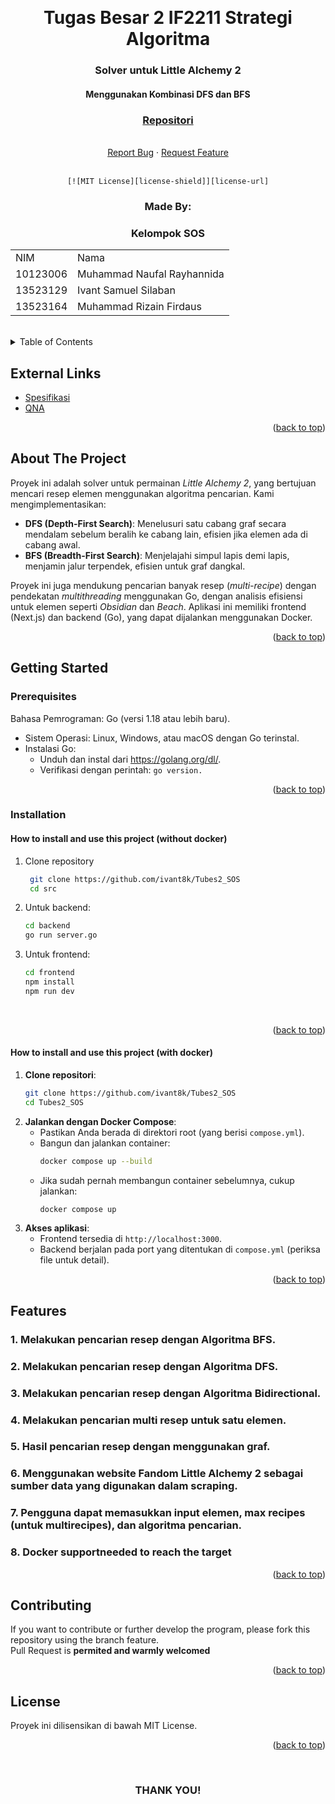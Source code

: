 <!-- Back to Top Link-->
<a name="readme-top"></a>

<br />
<div align="center">
  <h1 align="center">Tugas Besar 2 IF2211 Strategi Algoritma</h1>

  <p align="center">
    <h3>Solver untuk Little Alchemy 2</h3>
    <h4>Menggunakan Kombinasi DFS dan BFS</h4>
    <h3><a href="https://github.com/ivant8k/Tubes2_SOS">Repositori</a></h3>
    <br/>
    <a href="https://github.com/ivant8k/Tubes2_SOS/issues">Report Bug</a>
    ·
    <a href="https://github.com/ivant8k/Tubes2_SOS/issues">Request Feature</a>
    <br>
    <br>

    [![MIT License][license-shield]][license-url]
  </p>
</div>

<!-- CONTRIBUTOR -->
<div align="center" id="contributor">
  <strong>
    <h3>Made By:</h3>
    <h3>Kelompok SOS</h3>
    <table align="center">
      <tr>
        <td>NIM</td>
        <td>Nama</td>
      </tr>
      <tr>
        <td>10123006</td>
        <td>Muhammad Naufal Rayhannida</td>
      </tr>
      <tr>
        <td>13523129</td>
        <td>Ivant Samuel Silaban </td>
      </tr>
            <tr>
        <td>13523164</td>
        <td>Muhammad Rizain Firdaus</td>
      </tr>
    </table>
  </strong>
  <br>
</div>




<!-- TABLE OF CONTENTS -->
<details>
  <summary>Table of Contents</summary>
  <ol>
    <li>
      <a href="#about-the-project">About The Project</a>
    </li>
    <li>
      <a href="#getting-started-front-end">Getting Started</a>
      <ul>
        <li><a href="#prerequisites">Prerequisites</a></li>
        <li><a href="#installation">Installation</a></li>
      </ul>
    </li>
    <li><a href="#contributing">Contributing</a></li>
    <li><a href="#license">License</a></li>
  </ol>
</details>

## External Links

- [Spesifikasi](https://docs.google.com/document/d/1aQB5USxfUCBfHmYjKl2wV5WdMBzDEyojE5yxvBO3pvc/edit?usp=sharing)
- [QNA](https://docs.google.com/spreadsheets/d/1SVCNEBOYS0_eKShaHFIrx_5YVOg-V1uiBX-fAHpypxg/edit?usp=sharing)

<p align="right">(<a href="#readme-top">back to top</a>)</p>

<!-- ABOUT THE PROJECT -->
## About The Project
Proyek ini adalah solver untuk permainan *Little Alchemy 2*, yang bertujuan mencari resep elemen menggunakan algoritma pencarian. Kami mengimplementasikan:

- **DFS (Depth-First Search)**: Menelusuri satu cabang graf secara mendalam sebelum beralih ke cabang lain, efisien jika elemen ada di cabang awal.
- **BFS (Breadth-First Search)**: Menjelajahi simpul lapis demi lapis, menjamin jalur terpendek, efisien untuk graf dangkal.

Proyek ini juga mendukung pencarian banyak resep (*multi-recipe*) dengan pendekatan *multithreading* menggunakan Go, dengan analisis efisiensi untuk elemen seperti *Obsidian* dan *Beach*. Aplikasi ini memiliki frontend (Next.js) dan backend (Go), yang dapat dijalankan menggunakan Docker.


<p align="right">(<a href="#readme-top">back to top</a>)</p>


<!-- GETTING STARTED -->
## Getting Started

### Prerequisites

Bahasa Pemrograman: Go (versi 1.18 atau lebih baru).
- Sistem Operasi: Linux, Windows, atau macOS dengan Go terinstal.
- Instalasi Go:
    - Unduh dan instal dari https://golang.org/dl/.
    - Verifikasi dengan perintah: ``go version.``

<p align="right">(<a href="#readme-top">back to top</a>)</p>

### Installation

#### How to install and use this project (without docker)

1. Clone repository
   ```sh
    git clone https://github.com/ivant8k/Tubes2_SOS
    cd src
   ```
2. Untuk backend:
   ```sh
   cd backend
   go run server.go
   ```
3. Untuk frontend:
   ```sh
   cd frontend
   npm install
   npm run dev
   ``` 
<br>

<p align="right">(<a href="#readme-top">back to top</a>)</p>

#### How to install and use this project (with docker)

1. **Clone repositori**:
   ```sh
   git clone https://github.com/ivant8k/Tubes2_SOS
   cd Tubes2_SOS
   ```
2. **Jalankan dengan Docker Compose**:
   - Pastikan Anda berada di direktori root (yang berisi `compose.yml`).
   - Bangun dan jalankan container:
     ```sh
     docker compose up --build
     ```
   - Jika sudah pernah membangun container sebelumnya, cukup jalankan:
     ```sh
     docker compose up
     ```
3. **Akses aplikasi**:
   - Frontend tersedia di `http://localhost:3000`.
   - Backend berjalan pada port yang ditentukan di `compose.yml` (periksa file untuk detail).

<p align="right">(<a href="#readme-top">back to top</a>)</p>



<!-- FEATURES -->
## Features

### 1. Melakukan pencarian resep dengan Algoritma BFS.
### 2. Melakukan pencarian resep dengan Algoritma DFS.
### 3. Melakukan pencarian resep dengan Algoritma Bidirectional.
### 4. Melakukan pencarian multi resep untuk satu elemen.
### 5. Hasil pencarian resep dengan menggunakan graf.
### 6. Menggunakan website Fandom Little Alchemy 2 sebagai sumber data yang digunakan dalam scraping.
### 7. Pengguna dapat memasukkan input elemen, max recipes (untuk multirecipes), dan algoritma pencarian.
### 8. Docker supportneeded to reach the target

<p align="right">(<a href="#readme-top">back to top</a>)</p>


<!-- CONTRIBUTING -->
## Contributing

If you want to contribute or further develop the program, please fork this repository using the branch feature.  
Pull Request is **permited and warmly welcomed**

<p align="right">(<a href="#readme-top">back to top</a>)</p>

<!-- LICENSE -->
## License
Proyek ini dilisensikan di bawah MIT License.

<p align="right">(<a href="#readme-top">back to top</a>)</p>

<br>
<h3 align="center">THANK YOU!</h3>

<!-- MARKDOWN LINKS & IMAGES -->
[license-shield]: https://img.shields.io/badge/License-MIT-yellow
[license-url]: https://opensource.org/licenses/MIT
